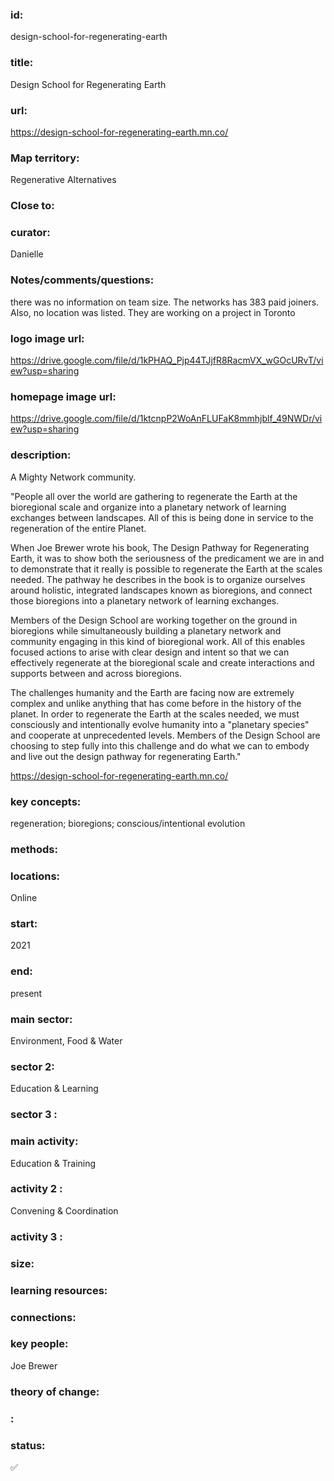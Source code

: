 ### id: 
  design-school-for-regenerating-earth
### title: 
  Design School for Regenerating Earth
### url: 
  https://design-school-for-regenerating-earth.mn.co/
### Map territory: 
  Regenerative Alternatives
### Close to: 
  
### curator: 
  Danielle
### Notes/comments/questions: 
  there was no information on team size.  The networks has 383 paid joiners.  Also, no location was listed.  They are working on a project in Toronto
### logo image url: 
  https://drive.google.com/file/d/1kPHAQ_Pjp44TJjfR8RacmVX_wGOcURvT/view?usp=sharing
### homepage image url: 
  https://drive.google.com/file/d/1ktcnpP2WoAnFLUFaK8mmhjblf_49NWDr/view?usp=sharing
### description: 
  A Mighty Network community.

"People all over the world are gathering to regenerate the Earth at the bioregional scale and organize into a planetary network of learning exchanges between landscapes. All of this is being done in service to the regeneration of the entire Planet.

When Joe Brewer wrote his book, The Design Pathway for Regenerating Earth, it was to show both the seriousness of the predicament we are in and to demonstrate that it really is possible to regenerate the Earth at the scales needed. The pathway he describes in the book is to organize ourselves around holistic, integrated landscapes known as bioregions, and connect those bioregions into a planetary network of learning exchanges.

Members of the Design School are working together on the ground in bioregions while simultaneously building a planetary network and community engaging in this kind of bioregional work. All of this enables focused actions to arise with clear design and intent so that we can effectively regenerate at the bioregional scale and create interactions and supports between and across bioregions.

The challenges humanity and the Earth are facing now are extremely complex and unlike anything that has come before in the history of the planet. In order to regenerate the Earth at the scales needed, we must consciously and intentionally evolve humanity into a "planetary species" and cooperate at unprecedented levels. Members of the Design School are choosing to step fully into this challenge and do what we can to embody and live out the design pathway for regenerating Earth."

https://design-school-for-regenerating-earth.mn.co/ 

### key concepts: 
  regeneration; bioregions; conscious/intentional evolution
### methods: 
  
### locations: 
  Online
### start: 
  2021
### end: 
  present 
### main sector: 
  Environment, Food & Water
### sector 2: 
  Education & Learning
### sector 3 : 
  
### main activity: 
  Education & Training
### activity 2 : 
  Convening & Coordination
### activity 3 : 
  
### size: 
  
### learning resources: 
  
### connections: 
  
### key people: 
  Joe Brewer
### theory of change: 
  
### : 
  
### status: 
  ✅
